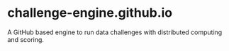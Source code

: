 # challenge-engine.github.io
A GitHub based engine to run data challenges with distributed computing and scoring.
